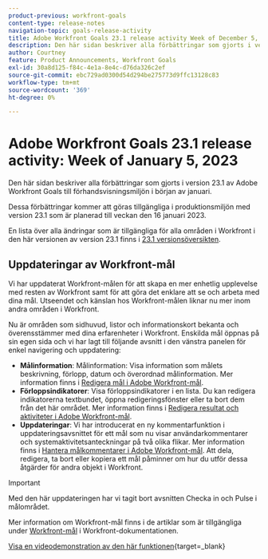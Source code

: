 ```yaml
---
product-previous: workfront-goals
content-type: release-notes
navigation-topic: goals-release-activity
title: Adobe Workfront Goals 23.1 release activity Week of December 5, 2023
description: Den här sidan beskriver alla förbättringar som gjorts i version 23.1 av Adobe Workfront Goals till förhandsvisningsmiljön. Dessa förbättringar kommer att göras tillgängliga i produktionsmiljön den 16 januari 2023.
author: Courtney
feature: Product Announcements, Workfront Goals
exl-id: 30a8d125-f84c-4e1a-8e4c-d76da326c2ef
source-git-commit: ebc729ad0300d54d294be275773d9ffc13128c83
workflow-type: tm+mt
source-wordcount: '369'
ht-degree: 0%

---
```


# Adobe Workfront Goals 23.1 release activity: Week of January 5, 2023

Den här sidan beskriver alla förbättringar som gjorts i version 23.1 av Adobe Workfront Goals till förhandsvisningsmiljön i början av januari.

Dessa förbättringar kommer att göras tillgängliga i produktionsmiljön med version 23.1 som är planerad till veckan den 16 januari 2023.

<!-- For a list of all changes available for Workfront Goals at this point in the 21.2 release cycle, see [Adobe Workfront Goals with the 21.2 release](../../../../product-announcements/product-releases/goals-release-activity/goals-21.2-release/goals-release-21-2.md). -->

En lista över alla ändringar som är tillgängliga för alla områden i Workfront i den här versionen av version 23.1 finns i [23.1 versionsöversikten](/help/quicksilver/product-announcements/product-releases/23.1-release-activity/23-1-release-overview.md).

## Uppdateringar av Workfront-mål

Vi har uppdaterat Workfront-målen för att skapa en mer enhetlig upplevelse med resten av Workfront samt för att göra det enklare att se och arbeta med dina mål. Utseendet och känslan hos Workfront-målen liknar nu mer inom andra områden i Workfront.

Nu är områden som sidhuvud, listor och informationskort bekanta och överensstämmer med dina erfarenheter i Workfront.
Enskilda mål öppnas på sin egen sida och vi har lagt till följande avsnitt i den vänstra panelen för enkel navigering och uppdatering:

* **Målinformation**: Målinformation: Visa information som målets beskrivning, förlopp, datum och överordnad målinformation. Mer information finns i [Redigera mål i Adobe Workfront-mål](/help/quicksilver/workfront-goals/goal-management/edit-goals.md).
* **Förloppsindikatorer**: Visa förloppsindikatorer i en lista. Du kan redigera indikatorerna textbundet, öppna redigeringsfönster eller ta bort dem från det här området. Mer information finns i [Redigera resultat och aktiviteter i Adobe Workfront-mål](/help/quicksilver/workfront-goals/results-and-activities/edit-results-and-activities.md).
* **Uppdateringar**: Vi har introducerat en ny kommentarfunktion i uppdateringsavsnittet för ett mål som nu visar användarkommentarer och systemaktivitetsanteckningar på två olika flikar. Mer information finns i [Hantera målkommentarer i Adobe Workfront-mål](/help/quicksilver/workfront-goals/goal-management/manage-goal-comments.md).
Att dela, redigera, ta bort eller kopiera ett mål påminner om hur du utför dessa åtgärder för andra objekt i Workfront.

>[!IMPORTANT]
>
>Med den här uppdateringen har vi tagit bort avsnitten Checka in och Pulse i målområdet.

Mer information om Workfront-mål finns i de artiklar som är tillgängliga under [Workfront-mål](/help/quicksilver/workfront-goals/workfront-goals.md) i Workfront-dokumentationen.

[Visa en videodemonstration av den här funktionen](https://video.tv.adobe.com/v/3413327/){target=_blank}
